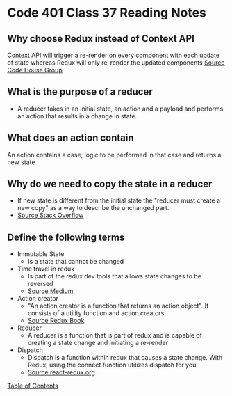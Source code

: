 # Code 401 Class 37 Reading Notes

## Why choose Redux instead of Context API
Context API will trigger a re-render on every component with each update of state whereas Redux will only re-render the updated components
[Source Code House Group](https://www.codehousegroup.com/insight-and-inspiration/tech-stream/using-redux-and-context-api#:~:text=Context%20API%20prompts%20a%20re,a%20log%20in%20each%20component.)

## What is the purpose of a reducer
* A reducer takes in an initial state, an action and a payload and performs an action that results in a change in state.

## What does an action contain
An action contains a case, logic to be performed in that case and returns a new state

## Why do we need to copy the state in a reducer
* If new state is different from the initial state the "reducer must create a new copy" as a way to describe the unchanged part.
* [Source Stack Overflow](https://stackoverflow.com/questions/39521868/why-does-redux-need-to-make-a-copy-of-the-data-each-time-it-changes#:~:text=The%20only%20way%20to%20change,dispatch%20should%20be%20used%20instead.&text=If%20the%20new%20state%20is,to%20describe%20the%20unchanged%20part.)

## Define the following terms
* Immutable State
  * Is a state that cannot be changed
* Time travel in redux
  * Is part of the redux dev tools that allows state changes to be reversed
  * [Source Medium](https://medium.com/the-web-tub/time-travel-in-react-redux-apps-using-the-redux-devtools-5e94eba5e7c0)
* Action creator
  * "An action creator is a function that returns an action object". It consists of a utility function and action creators.
  * [Source Redux Book](https://read.reduxbook.com/markdown/part1/04-action-creators.html)
* Reducer
  * A reducer is a function that is part of redux and is capable of creating a state change and initiating a re-render
* Dispatch
  * Dispatch is a function within redux that causes a state change. With Redux, using the connect function utilizes dispatch for you
  * [Source react-redux.org](https://react-redux.js.org/using-react-redux/connect-mapdispatch)


[Table of Contents](README.md)